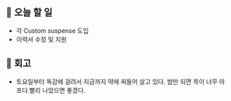 ## 📑 오늘 할 일

- 각 Custom suspense 도입
- 이력서 수정 및 지원

## 💬 회고

- 토요일부터 독감에 걸려서 지금까지 약에 찌들어 살고 있다. 밤만 되면 목이 너무 아프다.빨리 나았으면 좋겠다.
